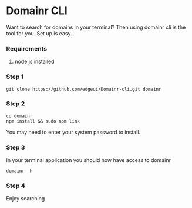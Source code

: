 Domainr CLI
============

Want to search for domains in your terminal? Then using domainr cli is the tool for you. Set up is easy.  

### Requirements

  1. node.js installed
	
### Step 1
	git clone https://github.com/edgeui/Domainr-cli.git domainr

### Step 2
	cd domainr
	npm install && sudo npm link

You may need to enter your system password to install.

### Step 3
In your terminal application you should now have access to domainr

	domainr -h

### Step 4
Enjoy searching